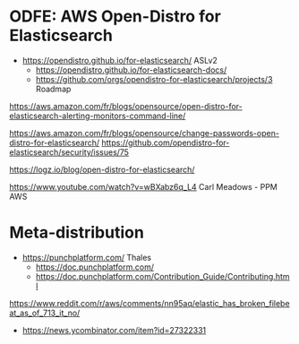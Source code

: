 # ODFE: AWS Open-Distro for Elasticsearch
* https://opendistro.github.io/for-elasticsearch/ ASLv2
  * https://opendistro.github.io/for-elasticsearch-docs/
  * https://github.com/orgs/opendistro-for-elasticsearch/projects/3 Roadmap

https://aws.amazon.com/fr/blogs/opensource/open-distro-for-elasticsearch-alerting-monitors-command-line/

https://aws.amazon.com/fr/blogs/opensource/change-passwords-open-distro-for-elasticsearch/
https://github.com/opendistro-for-elasticsearch/security/issues/75

https://logz.io/blog/open-distro-for-elasticsearch/

https://www.youtube.com/watch?v=wBXabz6q_L4 Carl Meadows - PPM AWS

# Meta-distribution
* https://punchplatform.com/ Thales
  * https://doc.punchplatform.com/
  * https://doc.punchplatform.com/Contribution_Guide/Contributing.html


https://www.reddit.com/r/aws/comments/nn95aq/elastic_has_broken_filebeat_as_of_713_it_no/
* https://news.ycombinator.com/item?id=27322331
